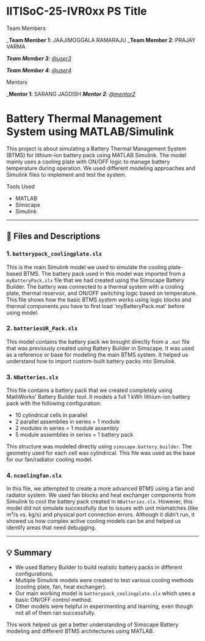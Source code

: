 # IITISoC-25-IVR0xx PS Title

Team Members

_**Team Member 1**:  JAAJIMOGGALA RAMARAJU
_**Team Member 2**:  PRAJAY VARMA

_**Team Member 3**:  [@user3](https://github.com/user3)_

_**Team Member 4**:  [@user4](https://github.com/user4)_

Mentors

_**Mentor 1**:  SARANG JAGDISH
_**Mentor 2**:  [@mentor2](https://github.com/mentor2)_



# Battery Thermal Management System using MATLAB/Simulink

This project is about simulating a Battery Thermal Management System (BTMS) for lithium-ion battery pack using MATLAB Simulink. The model mainly uses a cooling plate with ON/OFF logic to manage battery temperature during operation. We used different modeling approaches and Simulink files to implement and test the system.



Tools Used

- MATLAB 
- Simscape 
- Simulink


---

## 🔧 Files and Descriptions

### 1. `batterypack_coolingplate.slx`

This is the main Simulink model we used to simulate the cooling plate-based BTMS. The battery pack used in this model was imported from a `myBatteryPack.slx` file that we had created using the Simscape Battery Builder. The battery was connected to a thermal system with a cooling plate, thermal reservoir, and ON/OFF switching logic based on temperature. This file shows how the basic BTMS system works using logic blocks and thermal components.you have to first load 'myBatteryPack.mat' before using model.

### 2. `batteriesUR_Pack.slx`

This model contains the battery pack we brought directly from a `.mat` file that was previously created using Battery Builder in Simscape. It was used as a reference or base for modeling the main BTMS system. It helped us understand how to import custom-built battery packs into Simulink.

### 3. `NBatteries.slx`

This file contains a battery pack that we created completely using MathWorks' Battery Builder tool. It models a full 1 kWh lithium-ion battery pack with the following configuration:
- 10 cylindrical cells in parallel
- 2 parallel assemblies in series = 1 module
- 2 modules in series = 1 module assembly
- 5 module assemblies in series = 1 battery pack

This structure was modeled directly using `simscape.battery.builder`. The geometry used for each cell was cylindrical. This file was used as the base for our fan/radiator cooling model.

### 4. `ncoolingfan.slx`

In this file, we attempted to create a more advanced BTMS using a fan and radiator system. We used fan blocks and heat exchanger components from Simulink to cool the battery pack created in `NBatteries.slx`. However, this model did not simulate successfully due to issues with unit mismatches (like m³/s vs. kg/s) and physical port connection errors. Although it didn’t run, it showed us how complex active cooling models can be and helped us identify areas that need debugging.

---

## 💡 Summary

- We used Battery Builder to build realistic battery packs in different configurations.
- Multiple Simulink models were created to test various cooling methods (cooling plate, fan, heat exchanger).
- Our main working model is `batterypack_coolingplate.slx` which uses a basic ON/OFF control method.
- Other models were helpful in experimenting and learning, even though not all of them ran successfully.

This work helped us get a better understanding of Simscape Battery modeling and different BTMS architectures using MATLAB.

 

